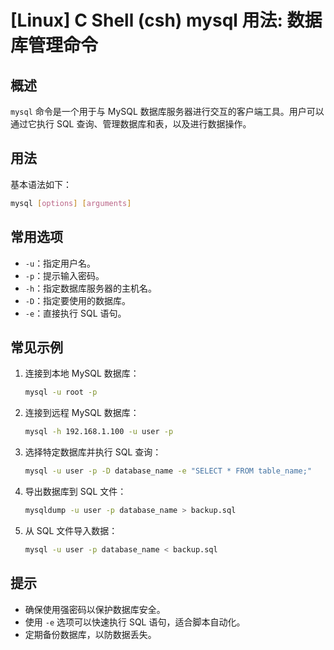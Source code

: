 # [Linux] C Shell (csh) mysql 用法: 数据库管理命令

## 概述
`mysql` 命令是一个用于与 MySQL 数据库服务器进行交互的客户端工具。用户可以通过它执行 SQL 查询、管理数据库和表，以及进行数据操作。

## 用法
基本语法如下：
```bash
mysql [options] [arguments]
```

## 常用选项
- `-u`：指定用户名。
- `-p`：提示输入密码。
- `-h`：指定数据库服务器的主机名。
- `-D`：指定要使用的数据库。
- `-e`：直接执行 SQL 语句。

## 常见示例
1. 连接到本地 MySQL 数据库：
   ```bash
   mysql -u root -p
   ```

2. 连接到远程 MySQL 数据库：
   ```bash
   mysql -h 192.168.1.100 -u user -p
   ```

3. 选择特定数据库并执行 SQL 查询：
   ```bash
   mysql -u user -p -D database_name -e "SELECT * FROM table_name;"
   ```

4. 导出数据库到 SQL 文件：
   ```bash
   mysqldump -u user -p database_name > backup.sql
   ```

5. 从 SQL 文件导入数据：
   ```bash
   mysql -u user -p database_name < backup.sql
   ```

## 提示
- 确保使用强密码以保护数据库安全。
- 使用 `-e` 选项可以快速执行 SQL 语句，适合脚本自动化。
- 定期备份数据库，以防数据丢失。